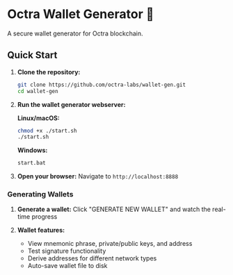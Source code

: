 # Octra Wallet Generator 🙌

A secure wallet generator for Octra blockchain.

## Quick Start

1. **Clone the repository:**
   ```bash
   git clone https://github.com/octra-labs/wallet-gen.git
   cd wallet-gen
   ```

2. **Run the wallet generator webserver:**
   
   **Linux/macOS:**
   ```bash
   chmod +x ./start.sh
   ./start.sh
   ```
   
   **Windows:**
   ```bash
   start.bat
   ```

3. **Open your browser:**
   Navigate to `http://localhost:8888`

### Generating Wallets

1. **Generate a wallet:**
   Click "GENERATE NEW WALLET" and watch the real-time progress

2. **Wallet features:**
   - View mnemonic phrase, private/public keys, and address
   - Test signature functionality
   - Derive addresses for different network types
   - Auto-save wallet file to disk